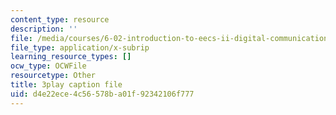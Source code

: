 ```yaml
---
content_type: resource
description: ''
file: /media/courses/6-02-introduction-to-eecs-ii-digital-communication-systems-fall-2012/d4e22ece4c56578ba01f92342106f777_qpYjftJbGYI.vtt
file_type: application/x-subrip
learning_resource_types: []
ocw_type: OCWFile
resourcetype: Other
title: 3play caption file
uid: d4e22ece-4c56-578b-a01f-92342106f777
---
```

